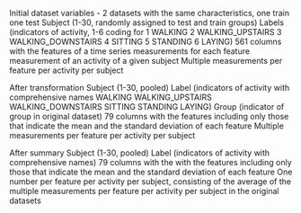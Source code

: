 Initial dataset variables - 2 datasets with the same characteristics, one train one test
	Subject (1-30, randomly assigned to test and train groups)
	Labels (indicators of activity, 1-6 coding for 1 WALKING 2 WALKING_UPSTAIRS 3 WALKING_DOWNSTAIRS 4 SITTING 5 STANDING 6 LAYING)
	561 columns with the features of a time series measurements for each feature measurement of an activity of a given subject
	Multiple measurements per feature per activity per subject

After transformation
	Subject (1-30, pooled)
	Label (indicators of activity with comprehensive names WALKING WALKING_UPSTAIRS WALKING_DOWNSTAIRS SITTING STANDING LAYING)
	Group (indicator of group in original dataset)
	79 columns with the features including only those that indicate the mean and the standard deviation of each feature
	Multiple measurements per feature per activity per subject

After summary
	Subject (1-30, pooled)
	Label (indicators of activity with comprehensive names)
	79 columns with the with the features including only those that indicate the mean and the standard deviation of each feature
	One number per feature per activity per subject, consisting of the average of the multiple measurements per feature per activity per subject in the original datasets
